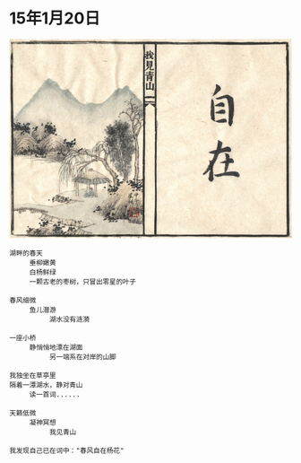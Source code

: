
# 15年1月20日

![Starry](xingzhou/eased.png)

	湖畔的春天
	     垂柳嫩黄
	     白杨鲜绿
	     一颗古老的枣树，只冒出零星的叶子
	
	春风细微
	     鱼儿潜游
	          湖水没有涟漪
	
	一座小桥
	     静悄悄地漂在湖面
	          另一端系在对岸的山脚
	
	我独坐在草亭里
	隔着一潭湖水，静对青山
	     读一首词......
	
	天籁低微
	     凝神冥想
	          我见青山
	
	我发现自己已在词中："春风自在杨花"
